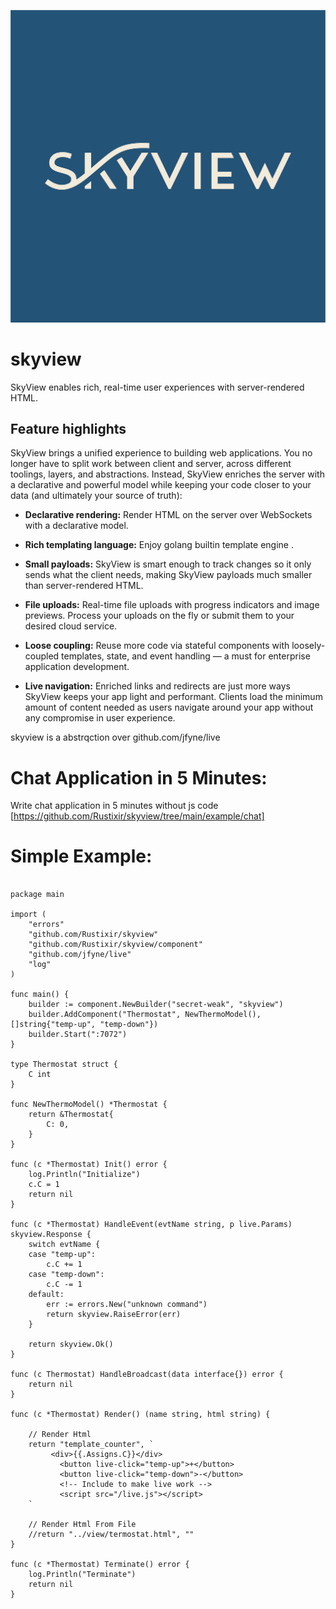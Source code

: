 ![SkyView](https://github.com/Rustixir/skyview/blob/main/skyview.jpg)

# skyview
SkyView enables rich, real-time user experiences with server-rendered HTML.

## Feature highlights

SkyView brings a unified experience to building web applications. You no longer
have to split work between client and server, across different toolings, layers, and
abstractions. Instead, SkyView enriches the server with a declarative and powerful
model while keeping your code closer to your data (and ultimately your source of truth):

* **Declarative rendering:** Render HTML on the server over WebSockets with a declarative model.

* **Rich templating language:** Enjoy golang builtin template engine .

* **Small payloads:** SkyView is smart enough to track changes so it only sends what the client needs, making SkyView payloads much smaller than server-rendered HTML.

* **File uploads:** Real-time file uploads with progress indicators and image previews. Process your uploads on the fly or submit them to your desired cloud service.

* **Loose coupling:** Reuse more code via stateful components with loosely-coupled templates, state, and event handling — a must for enterprise application development.

* **Live navigation:** Enriched links and redirects are just more ways SkyView keeps your app light and performant. Clients load the minimum amount of content needed as users navigate around your app without any compromise in user experience.


skyview is a abstrqction over github.com/jfyne/live


# Chat Application in 5 Minutes:
 Write chat application in 5 minutes without js code 
 [https://github.com/Rustixir/skyview/tree/main/example/chat]



# Simple Example:

``` 

package main

import (
	"errors"
	"github.com/Rustixir/skyview"
	"github.com/Rustixir/skyview/component"
	"github.com/jfyne/live"
	"log"
)

func main() {
	builder := component.NewBuilder("secret-weak", "skyview")
	builder.AddComponent("Thermostat", NewThermoModel(), []string{"temp-up", "temp-down"})
	builder.Start(":7072")
}

type Thermostat struct {
	C int
}

func NewThermoModel() *Thermostat {
	return &Thermostat{
		C: 0,
	}
}

func (c *Thermostat) Init() error {
	log.Println("Initialize")
	c.C = 1
	return nil
}

func (c *Thermostat) HandleEvent(evtName string, p live.Params) skyview.Response {
	switch evtName {
	case "temp-up":
		c.C += 1
	case "temp-down":
		c.C -= 1
	default:
		err := errors.New("unknown command")
		return skyview.RaiseError(err)
	}

	return skyview.Ok()
}

func (c Thermostat) HandleBroadcast(data interface{}) error {
	return nil
}

func (c *Thermostat) Render() (name string, html string) {

	// Render Html
	return "template_counter", `
		 <div>{{.Assigns.C}}</div>
	       <button live-click="temp-up">+</button>
	       <button live-click="temp-down">-</button>
	       <!-- Include to make live work -->
	       <script src="/live.js"></script>
	`

	// Render Html From File
	//return "../view/termostat.html", ""
}

func (c *Thermostat) Terminate() error {
	log.Println("Terminate")
	return nil
}

```
